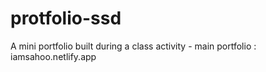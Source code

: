 # protfolio-ssd
A mini portfolio built during a class activity - main portfolio : iamsahoo.netlify.app
